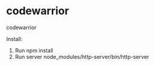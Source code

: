 # codewarrior
codewarrior


Install: 
1. Run npm install
2. Run server node_modules/http-server/bin/http-server
